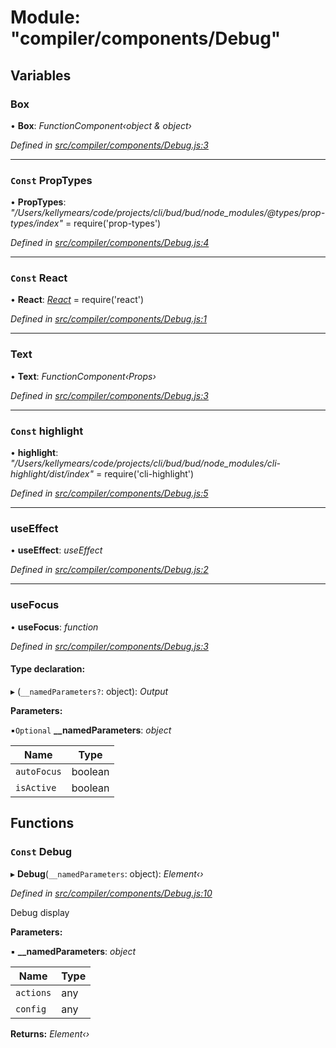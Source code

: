 # Module: "compiler/components/Debug"

## Variables

###  Box

• **Box**: *FunctionComponent‹object & object›*

*Defined in [src/compiler/components/Debug.js:3](https://github.com/roots/bud-support/blob/bd00b72/src/compiler/components/Debug.js#L3)*

___

### `Const` PropTypes

• **PropTypes**: *"/Users/kellymears/code/projects/cli/bud/bud/node_modules/@types/prop-types/index"* = require('prop-types')

*Defined in [src/compiler/components/Debug.js:4](https://github.com/roots/bud-support/blob/bd00b72/src/compiler/components/Debug.js#L4)*

___

### `Const` React

• **React**: *[React](_compiler_hooks_usefocusstate_.md#const-react)* = require('react')

*Defined in [src/compiler/components/Debug.js:1](https://github.com/roots/bud-support/blob/bd00b72/src/compiler/components/Debug.js#L1)*

___

###  Text

• **Text**: *FunctionComponent‹Props›*

*Defined in [src/compiler/components/Debug.js:3](https://github.com/roots/bud-support/blob/bd00b72/src/compiler/components/Debug.js#L3)*

___

### `Const` highlight

• **highlight**: *"/Users/kellymears/code/projects/cli/bud/bud/node_modules/cli-highlight/dist/index"* = require('cli-highlight')

*Defined in [src/compiler/components/Debug.js:5](https://github.com/roots/bud-support/blob/bd00b72/src/compiler/components/Debug.js#L5)*

___

###  useEffect

• **useEffect**: *useEffect*

*Defined in [src/compiler/components/Debug.js:2](https://github.com/roots/bud-support/blob/bd00b72/src/compiler/components/Debug.js#L2)*

___

###  useFocus

• **useFocus**: *function*

*Defined in [src/compiler/components/Debug.js:3](https://github.com/roots/bud-support/blob/bd00b72/src/compiler/components/Debug.js#L3)*

#### Type declaration:

▸ (`__namedParameters?`: object): *Output*

**Parameters:**

▪`Optional`  **__namedParameters**: *object*

Name | Type |
------ | ------ |
`autoFocus` | boolean |
`isActive` | boolean |

## Functions

### `Const` Debug

▸ **Debug**(`__namedParameters`: object): *Element‹›*

*Defined in [src/compiler/components/Debug.js:10](https://github.com/roots/bud-support/blob/bd00b72/src/compiler/components/Debug.js#L10)*

Debug display

**Parameters:**

▪ **__namedParameters**: *object*

Name | Type |
------ | ------ |
`actions` | any |
`config` | any |

**Returns:** *Element‹›*

